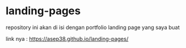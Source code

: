 # landing-pages
repository ini akan di isi dengan portfolio landing page yang saya buat

link nya : https://asep38.github.io/landing-pages/